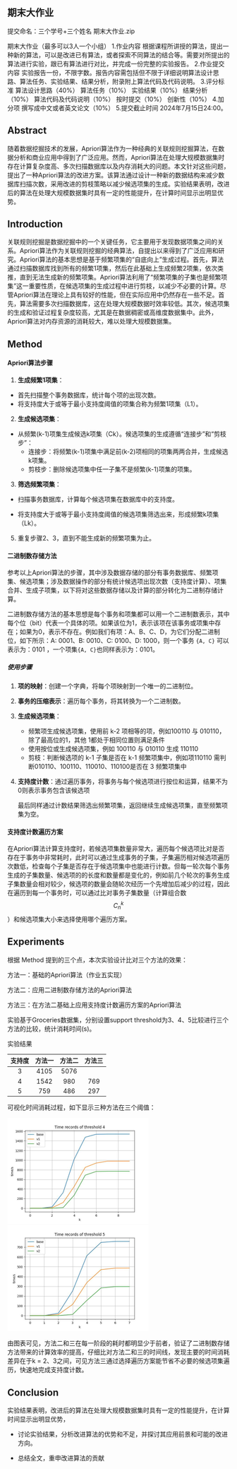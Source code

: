 ## 期末大作业

提交命名：三个学号+三个姓名 期末大作业.zip

期末大作业（最多可以3人一个小组）
1.作业内容
根据课程所讲授的算法，提出一种新的算法，可以是改进已有算法，或者探索不同算法的结合等。需要对所提出的算法进行实验，跟已有算法进行对比，并完成一份完整的实验报告。
2.作业提交内容
实验报告一份，不限字数。报告内容需包括但不限于详细说明算法设计思路、算法任务、实验结果、结果分析，附录附上算法代码及代码说明。
3.评分标准
算法设计思路（40%）
算法任务（10%）
实验结果（10%）
结果分析（10%）
算法代码及代码说明（10%）
按时提交（10%）
创新性（10%）
4.加分项
撰写成中文或者英文论文（10%）
5.提交截止时间
2024年7月15日24:00。



## Abstract

随着数据挖掘技术的发展，Apriori算法作为一种经典的关联规则挖掘算法，在数据分析和商业应用中得到了广泛应用。然而，Apriori算法在处理大规模数据集时存在计算复杂度高、多次扫描数据库以及内存消耗大的问题。本文针对这些问题，提出了一种Apriori算法的改进方案。该算法通过设计一种新的数据结构来减少数据库扫描次数，采用改进的剪枝策略以减少候选项集的生成。实验结果表明，改进后的算法在处理大规模数据集时具有一定的性能提升，在计算时间显示出明显优势。

## Introduction

关联规则挖掘是数据挖掘中的一个关键任务，它主要用于发现数据项集之间的关系。Apriori算法作为关联规则挖掘的经典算法，自提出以来得到了广泛应用和研究。Apriori算法的基本思想是基于频繁项集的“自底向上”生成过程。首先，算法通过扫描数据库找到所有的频繁1项集，然后在此基础上生成频繁2项集，依次类推，直到无法生成新的频繁项集。Apriori算法利用了“频繁项集的子集也是频繁项集”这一重要性质，在候选项集的生成过程中进行剪枝，以减少不必要的计算。尽管Apriori算法在理论上具有较好的性能，但在实际应用中仍然存在一些不足。首先，算法需要多次扫描数据库，这在处理大规模数据时效率较低。其次，候选项集的生成和验证过程复杂度较高，尤其是在数据稠密或高维度数据集中。此外，Apriori算法对内存资源的消耗较大，难以处理大规模数据集。

## Method

#### Apriori算法步骤

1. **生成频繁1项集**：

- 首先扫描整个事务数据库，统计每个项的出现次数。
- 将支持度大于或等于最小支持度阈值的项集合称为频繁1项集（L1）。

2. **生成候选项集**：

- 从频繁(k-1)项集生成候选k项集（Ck）。候选项集的生成遵循“连接步”和“剪枝步”：
  - 连接步：将频繁(k-1)项集中满足前(k-2)项相同的项集两两合并，生成候选k项集。
  - 剪枝步：删除候选项集中任一子集不是频繁(k-1)项集的项集。

3. **筛选频繁项集**：

- 扫描事务数据库，计算每个候选项集在数据库中的支持度。

- 将支持度大于或等于最小支持度阈值的候选项集筛选出来，形成频繁k项集（Lk）。

5. 重复步骤2、3，直到不能生成新的频繁项集为止。

#### 二进制数存储方法

参考以上Apriori算法的步骤，其中涉及数据存储的部分有事务数据库、频繁项集、候选项集；涉及数据操作的部分有统计候选项出现次数（支持度计算）、项集合并、生成子项集，以下将对这些数据存储以及计算的部分转化为二进制存储计算。

二进制数存储方法的基本思想是每个事务和项集都可以用一个二进制数表示，其中每个位（bit）代表一个具体的项。如果该位为1，表示该项在该事务或项集中存在；如果为0，表示不存在。例如我们有项：A、B、C、D，为它们分配二进制位，如下所示：A: 0001、B: 0010、C: 0100、D: 1000，则一个事务 `{A, C}` 可以表示为：0101 ，一个项集``{A, C}``也同样表示为：0101。

##### 使用步骤

1. **项的映射**：创建一个字典，将每个项映射到一个唯一的二进制位。

2. **事务的压缩表示**：遍历每个事务，将其转换为一个二进制数。

3. **生成候选项集**：

   - 频繁项生成候选项集，使用前 k-2 项相等的项，例如100110 与 010110，除了最高位的1，其他 1都处于相同位置则满足条件
   - 使用按位或生成候选项集，例如 100110 与 010110 生成 110110
   - 剪枝：判断候选项的 k-1 子集是否在 k-1 频繁项集中，例如项110110 需判断010110、100110、110010、110100是否在 3 频繁项集中

4. **支持度计数**：通过遍历事务，将事务与每个候选项进行按位和运算，结果不为0则表示事务包含该候选项

   最后同样通过计数结果筛选出频繁项集，返回继续生成候选项集，直至频繁项集为空。

#### 支持度计数遍历方案

在Apriori算法计算支持度时，若候选项集数量非常大，遍历每个候选项比对是否存在于事务中非常耗时，此时可以通过生成事务的子集，子集遍历相对候选项遍历次数低，检查每个子集是否存在于候选项集中也能进行计数。但每一轮次每个事务生成的子集数量、候选项的的长度和数量都是变化的，例如前几个轮次的事务生成子集数量会相对较少，候选项的数量会随轮次经历一个先增加后减少的过程，因此在遍历到每一个事务时，可以通过比对事务子集数量（计算组合数$$C_{n}^{k}$$）和候选项集大小来选择使用哪个遍历方案。

## Experiments

根据 Method 提到的三个点，本次实验设计比对三个方法的效果：

方法一：基础的Apriori算法（作业五实现）

方法二：应用二进制数存储方法的Apriori算法

方法三：在方法二基础上应用支持度计数遍历方案的Apriori算法

实验基于Groceries数据集，分别设置support threshold为3、4、5比较进行三个方法的比较，统计消耗时间(s)。

实验结果

| 支持度 | 方法一 | 方法二 | 方法三 |
| :----: | :----: | :----: | :----: |
|   3    |  4105  |  5076  |        |
|   4    |  1542  |  980   |  769   |
|   5    |  759   |  486   |  297   |

可视化时间消耗过程，如下显示三种方法在三个阈值：



<img src="assets\time_4.jpg" alt="time_4" style="zoom: 50%;" />

<img src="assets\time_5.jpg" alt="time_5" style="zoom:50%;" />

由图表可见，方法二和三在每一阶段的耗时都明显少于前者，验证了二进制数存储方法带来的计算效率的提高，仔细比对方法二和三的时间线，发现主要的时间消耗差异在于k = 2、3之间，可见方法三通过选择遍历方案能节省不必要的候选项集遍历，快速地完成支持度计数。

## Conclusion

实验结果表明，改进后的算法在处理大规模数据集时具有一定的性能提升，在计算时间显示出明显优势，

- 讨论实验结果，分析改进算法的优势和不足，并探讨其应用前景和可能的改进方向。

- 总结全文，重申改进算法的贡献

